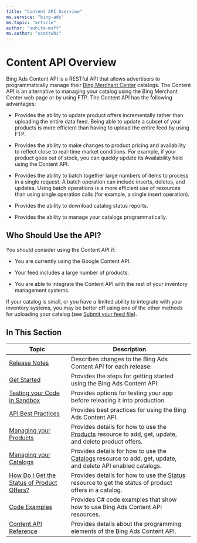 ```yaml
---
title: "Content API Overview"
ms.service: "bing-ads"
ms.topic: "article"
author: "swhite-msft"
ms.author: "scottwhi"
---
```

# Content API Overview
Bing Ads Content API is a RESTful API that allows advertisers to programmatically 
manage their [Bing Merchant Center](http://help.bingads.microsoft.com/#apex/3/en/51083/1) catalogs. The Content API is an alternative to managing your catalog using the Bing Merchant Center web page or by using FTP. The Content API has the following advantages:

-   Provides the ability to update product offers incrementally rather than uploading the entire data feed. Being able to update  a subset of your products is more efficient than having to upload the entire feed by using FTP.

-   Provides the ability to make changes to product pricing and availability to reflect close to real-time market conditions. For example, if your product goes out of stock, you can quickly update its Availability field using the Content API.

-   Provides the ability to batch together large numbers of items to process in a single request. A batch operation can include inserts, deletes, and updates. Using batch operations is a more efficient use of resources than using single operation calls (for example, a single insert operation).

-   Provides the ability to download catalog status reports.

- Provides the ability to manage your catalogs programmatically.


## Who Should Use the API?
You should consider using the Content API if:

-   You are currently using the Google Content API. 

-   Your feed includes a large number of products.

-   You are able to integrate the Content API with the rest of your inventory management systems.

If your catalog is small, or you have a limited ability to integrate with your inventory systems, you may be better off using one of the other methods for uploading your catalog (see [Submit your feed file](http://help.bingads.microsoft.com/#apex/3/en/51086/1)).



## In This Section

|Topic|Description|
|---------|---------------|
|[Release Notes](../shopping-content/release-notes.md)|Describes changes to the Bing Ads Content API for each release.|
|[Get Started](../shopping-content/get-started.md)|Provides the steps for getting started using the Bing Ads Content API.|
|[Testing your Code in Sandbox](../shopping-content/test-code-sandbox.md)|Provides options for testing your app before releasing it into production.|
|[API Best Practices](../shopping-content/api-best-practices.md)|Provides best practices for using the Bing Ads Content API.|
|[Managing your Products](../shopping-content/manage-products.md)|Provides details for how to use the [Products](../shopping-content/products-resource.md) resource to add, get, update, and delete product offers.|
|[Managing your Catalogs](../shopping-content/manage-catalogs.md)|Provides details for how to use the [Catalogs](../shopping-content/catalogs-resource.md) resource to add, get, update, and delete API enabled catalogs.|
|[How Do I Get the Status of Product Offers?](../shopping-content/how-get-status-product-offers.md)|Provides details for how to use the [Status](../shopping-content/catalogs-resource.md) resource to get the status of product offers in a catalog.|
|[Code Examples](../shopping-content/code-examples.md)|Provides C# code examples that show how to use Bing Ads Content API resources.|
|[Content API Reference](../shopping-content/reference.md)|Provides details about the programming elements of the Bing Ads Content API.|
